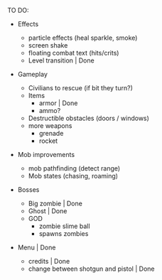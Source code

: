 TO DO:

* Effects
    * particle effects (heal sparkle, smoke)
    * screen shake
    * floating combat text (hits/crits)
    * Level transition | Done

* Gameplay
    * Civilians to rescue (if bit they turn?)
    * Items
        * armor | Done
        * ammo?
    * Destructible obstacles (doors / windows)
    * more weapons
        * grenade
        * rocket

* Mob improvements
    * mob pathfinding (detect range)
    * Mob states (chasing, roaming)

* Bosses
    * Big zombie | Done
    * Ghost | Done
    * GOD
        * zombie slime ball
        * spawns zombies

* Menu | Done
    * credits | Done
    * change between shotgun and pistol | Done
    
